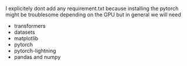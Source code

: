 I explicitely dont add any requirement.txt because installing the pytorch might be troublesome depending on the GPU
but in general we will need
- transformers
- datasets
- matplotlib
- pytorch
- pytorch-lightning
- pandas and numpy